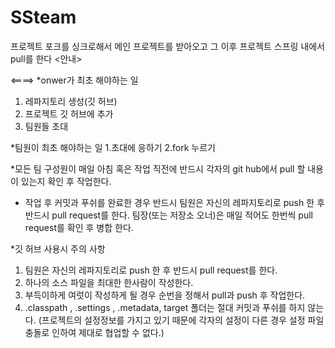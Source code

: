 # SSteam
프로젝트 포크를 싱크로해서 메인 프로젝트를 받아오고 그 이후 프로젝트 스프링 내에서 pull를 한다
<안내>


<====>
*onwer가 최초 해야하는 일
 1. 레파지토리 생성(깃 허브)
 2. 프로젝트 깃 허브에 추가
 3. 팀원들 초대

*팀원이 최초 해야하는 일
 1.초대에 응하기 
 2.fork 누르기

*모든 팀 구성원이 매일 아침 혹은 작업 직전에 반드시 각자의 git hub에서 pull 할 내용이 있는지 확인 후 작업한다. 

* 작업 후 커밋과 푸쉬를 완료한 경우 반드시 팀원은 자신의 레파지토리로 push 한 후 반드시 pull request를 한다. 팀장(또는 저장소 오너)은 매일 적어도 한번씩 pull request를 확인 후 병합 한다.

*깃 허브 사용시 주의 사항
1. 팀원은 자신의 레파지토리로 push 한 후 반드시 pull request를 한다.
2. 하나의 소스 파일을 최대한 한사람이 작성한다.
3. 부득이하게 여럿이 작성하게 될 경우 순번을 정해서 pull과 push 후 작업한다. 
4. .classpath , .settings , .metadata, target 폴더는 절대 커밋과 푸쉬를 하지 않는다.
   (프로젝트의 설정정보를 가지고 있기 때문에 각자의 설정이 다른 경우 설정 파일 충돌로 인하여 제대로 협업할 수 없다.)



